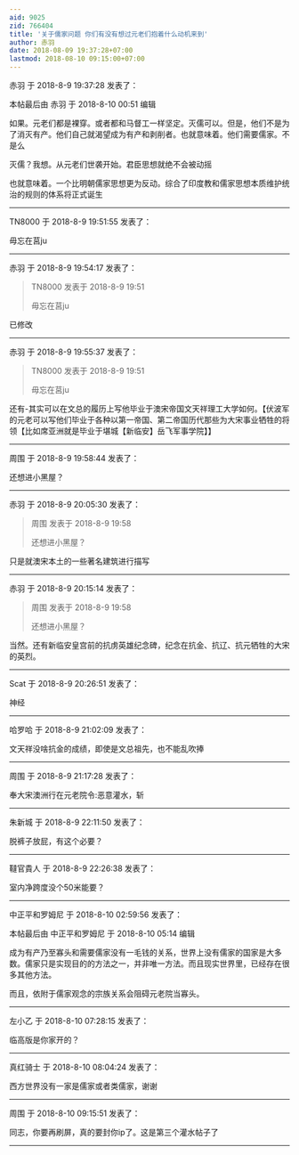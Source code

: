 ```yaml
---
aid: 9025
zid: 766404
title: '关于儒家问题 你们有没有想过元老们抱着什么动机来到'
author: 赤羽
date: 2018-08-09 19:37:28+07:00
lastmod: 2018-08-10 09:15:00+07:00
---
```


赤羽 于 2018-8-9 19:37:28 发表了：

本帖最后由 赤羽 于 2018-8-10 00:51 编辑 

如果。元老们都是裸穿。或者都和马督工一样坚定。灭儒可以。但是，他们不是为了消灭有产。他们自己就渴望成为有产和剥削者。也就意味着。他们需要儒家。不是么

灭儒？我想。从元老们世袭开始。君臣思想就绝不会被动摇

也就意味着。一个比明朝儒家思想更为反动。综合了印度教和儒家思想本质维护统治的规则的体系将正式诞生

---------

TN8000 于 2018-8-9 19:51:55 发表了：

毋忘在莒ju

---------

赤羽 于 2018-8-9 19:54:17 发表了：

> TN8000 发表于 2018-8-9 19:51
> 
> 毋忘在莒ju



已修改

---------

赤羽 于 2018-8-9 19:55:37 发表了：

> TN8000 发表于 2018-8-9 19:51
> 
> 毋忘在莒ju



还有-其实可以在文总的履历上写他毕业于澳宋帝国文天祥理工大学如何。【伏波军的元老可以写他们毕业于各种以第一帝国、第二帝国历代那些为大宋事业牺牲的将领【比如席亚洲就是毕业于堪城【新临安】岳飞军事学院】】

---------

周围 于 2018-8-9 19:58:44 发表了：

还想进小黑屋？

---------

赤羽 于 2018-8-9 20:05:30 发表了：

> 周围 发表于 2018-8-9 19:58
> 
> 还想进小黑屋？



只是就澳宋本土的一些著名建筑进行描写

---------

赤羽 于 2018-8-9 20:15:14 发表了：

> 周围 发表于 2018-8-9 19:58
> 
> 还想进小黑屋？



当然。还有新临安皇宫前的抗虏英雄纪念碑，纪念在抗金、抗辽、抗元牺牲的大宋的英烈。

---------

Scat 于 2018-8-9 20:26:51 发表了：

神经

---------

哈罗哈 于 2018-8-9 21:02:09 发表了：

文天祥没啥抗金的成绩，即使是文总祖先，也不能乱吹捧

---------

周围 于 2018-8-9 21:17:28 发表了：

奉大宋澳洲行在元老院令:恶意灌水，斩

---------

朱新城 于 2018-8-9 22:11:50 发表了：

脱裤子放屁，有这个必要？

---------

韃官貴人 于 2018-8-9 22:26:38 发表了：

室内净跨度没个50米能要？

---------

中正平和罗姆尼 于 2018-8-10 02:59:56 发表了：

本帖最后由 中正平和罗姆尼 于 2018-8-10 05:14 编辑 

成为有产乃至寡头和需要儒家没有一毛钱的关系，世界上没有儒家的国家是大多数。儒家只是实现目的的方法之一，并非唯一方法。而且现实世界里，已经存在很多其他方法。

而且，依附于儒家观念的宗族关系会阻碍元老院当寡头。

---------

左小乙 于 2018-8-10 07:28:15 发表了：

临高版是你家开的？

---------

真红骑士 于 2018-8-10 08:04:24 发表了：

西方世界没有一家是儒家或者类儒家，谢谢

---------

周围 于 2018-8-10 09:15:51 发表了：

同志，你要再刷屏，真的要封你ip了。这是第三个灌水帖子了

---------

